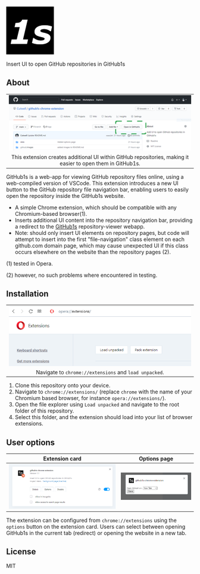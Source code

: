 ![logo](data/img/icon128.png "logo")

 Insert UI to open GitHub repositories in GitHub1s

## About
| |
|:---:|
| ![example UI](github/images/chrome_store_example.PNG "example UI") |
| This extension creates additional UI within GitHub repositories, making it easier to open them in GitHub1s. |

GitHub1s is a web-app for viewing GitHub repository files online, using a web-compiled version of VSCode. This extension introduces a new UI button to the GitHub repository file navigation bar, enabling users to easily open the repository inside the GitHub1s website.

* A simple Chrome extension, which should be compatible with any Chromium-based browser(1). 
* Inserts additional UI content into the repository navigation bar, providing a redirect to the [GitHub1s](https://github1s.com/conwnet/github1s) repository-viewer webapp.
* Note: should only insert UI elements on repository pages, but code will attempt to insert into the first  "file-navigation" class element on each github.com domain page, which may cause unexpected UI if this class occurs elsewhere on the website than the repository pages (2).

(1) tested in Opera.

(2) however, no such problems where encountered in testing.

## Installation
| |
|:---:|
| ![extension page](github/images/extension_page_load_unpacked.PNG "extension page") |
| Navigate to `chrome://extensions` and `load unpacked`. |

1. Clone this repository onto your device.
2. Navigate to `chrome://extensions/` (replace `chrome` with the name of your Chromium based browser, for instance `opera://extensions/`).
3. Open the file explorer using `Load unpacked` and navigate to the root folder of this repository. 
4. Select this folder, and the extension should load into your list of browser extensions.

## User options
| Extension card | Options page |
|:---:|:---:|
| ![extension card](github/images/extension_card.PNG "extension card") | ![options page](github/images/extension_options.PNG "options page") |

The extension can be configured from `chrome://extensions` using the `options` button on the extension card. Users can select between opening GitHub1s in the current tab (redirect) or opening the website in a new tab.

## License
MIT